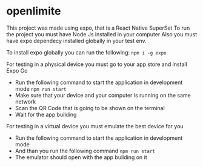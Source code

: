 # openlimite

This project was made using expo, that is a React Native SuperSet
To run the project you must have Node.Js installed in your computer
Also you must have expo dependecy installed globally in your test env.

To install expo globally you can run the following:
```npm i -g expo ```

For testing in a physical device you must go to your app store and install
Expo Go
- Run the following command to start the application in development mode
```npm run start```
- Make sure that your device and your computer is running on the same network
- Scan the QR Code that is going to be shown on the terminal
- Wait for the app building

For testing in a virtual device you must emulate the best device for you
- Run the following command to start the application in development mode
- And than you run the following command
```npm run start```
- The emulator should open with the app building on it
